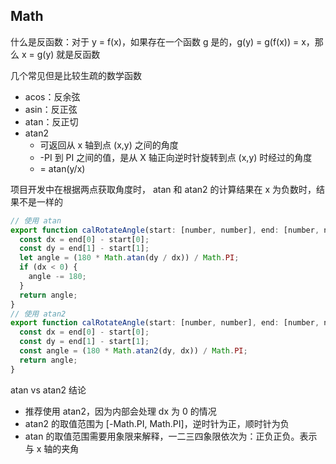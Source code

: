 ## Math
什么是反函数：对于 y = f(x)，如果存在一个函数 g 是的，g(y) = g(f(x)) = x，那么 x = g(y) 就是反函数

几个常见但是比较生疏的数学函数
* acos：反余弦
* asin：反正弦
* atan：反正切
* atan2
  * 可返回从 x 轴到点 (x,y) 之间的角度
  * -PI 到 PI 之间的值，是从 X 轴正向逆时针旋转到点 (x,y) 时经过的角度
  * = atan(y/x)

项目开发中在根据两点获取角度时， atan 和 atan2 的计算结果在 x 为负数时，结果不是一样的
```js
// 使用 atan
export function calRotateAngle(start: [number, number], end: [number, number]) {
  const dx = end[0] - start[0];
  const dy = end[1] - start[1];
  let angle = (180 * Math.atan(dy / dx)) / Math.PI;
  if (dx < 0) {
    angle -= 180;
  }
  return angle;
}
// 使用 atan2
export function calRotateAngle(start: [number, number], end: [number, number]) {
  const dx = end[0] - start[0];
  const dy = end[1] - start[1];
  const angle = (180 * Math.atan2(dy, dx)) / Math.PI;
  return angle;
}
```

atan vs atan2 结论
* 推荐使用 atan2，因为内部会处理 dx 为 0 的情况
* atan2 的取值范围为 [-Math.PI, Math.PI]，逆时针为正，顺时针为负
* atan 的取值范围需要用象限来解释，一二三四象限依次为：正负正负。表示与 x 轴的夹角